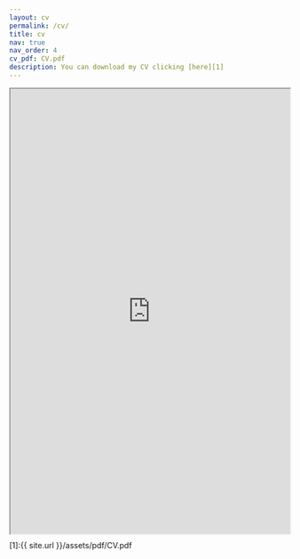 ```yaml
---
layout: cv
permalink: /cv/
title: cv
nav: true
nav_order: 4
cv_pdf: CV.pdf
description: You can download my CV clicking [here][1]
---
```

<div style="width: 100%; height:800">
<iframe src="https://jmbvgarcia.github.io/assets/pdf/CV.pdf" width="100%" height="800">
Please click on the icon on the top right to download my CV if it does not show up in your browser. 
</iframe>
</div>

[1]:{{ site.url }}/assets/pdf/CV.pdf
